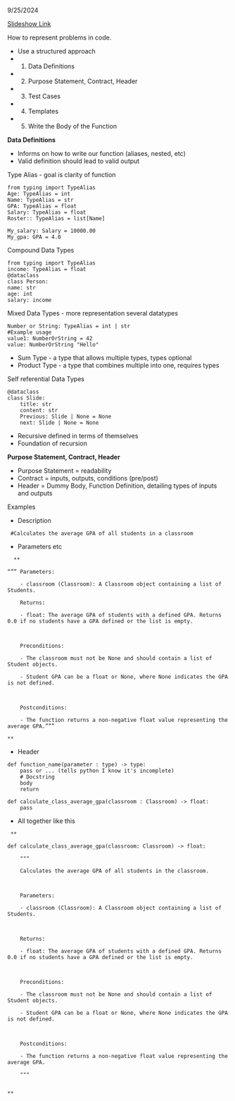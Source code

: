 9/25/2024

[Slideshow Link](https://docs.google.com/presentation/d/1P5nzgg6Pv1MEu98gA2HkHl8tjCl6Lfh0bjVKAvoZxpE/edit#slide=id.g2c84190a0a1_0_158)

How to represent problems in code.
 - Use a structured approach
 - 1. Data Definitions
 - 2. Purpose Statement, Contract, Header
 - 3. Test Cases
 - 4. Templates
 - 5. Write the Body of the Function

**Data Definitions**
 - Informs on how to write our function (aliases, nested, etc)
 - Valid definition should lead to valid output

 Type Alias - goal is clarity of function
```
from typing import TypeAlias
Age: TypeAlias = int
Name: TypeAlias = str
GPA: TypeAlias = float
Salary: TypeAlias = float
Roster:: TypeAlias = list[Name]

My_salary: Salary = 10000.00
My_gpa: GPA = 4.0
```

Compound Data Types
```
from typing import TypeAlias
income: TypeAlias = float
@dataclass
class Person:
name: str
age: int
salary: income
```

Mixed Data Types - more representation several datatypes
```
Number or String: TypeAlias = int | str
#Example usage
value1: NumberOrString = 42
value: NumberOrString "Hello"
```
- Sum Type - a type that allows multiple types, types optional
- Product Type - a type that combines multiple into one, requires types

Self referential Data Types
```
@dataclass
class Slide:
	title: str
	content: str
	Previous: Slide | None = None
	next: Slide | None = None
```
 - Recursive defined in terms of themselves
 - Foundation of recursion

**Purpose Statement, Contract, Header**
 - Purpose Statement = readability
 - Contract = inputs, outputs, conditions (pre/post)
 - Header = Dummy Body, Function Definition, detailing types of inputs and outputs
 
 Examples
 - Description
```
 #Calculates the average GPA of all students in a classroom
```
  - Parameters etc
```
  **

“”” Parameters:

    - classroom (Classroom): A Classroom object containing a list of Students.

    Returns:

    - float: The average GPA of students with a defined GPA. Returns 0.0 if no students have a GPA defined or the list is empty.

  

    Preconditions:

    - The classroom must not be None and should contain a list of Student objects.

    - Student GPA can be a float or None, where None indicates the GPA is not defined.

  

    Postconditions:

    - The function returns a non-negative float value representing the average GPA.”””

**
```

- Header
```
def function_name(parameter : type) -> type:
	pass or ... (tells python I know it's incomplete)
	# Docstring
	body
	return

def calculate_class_average_gpa(classroom : Classroom) -> float:
	pass
```

 - All together like this
```
 **

def calculate_class_average_gpa(classroom: Classroom) -> float:

    """

    Calculates the average GPA of all students in the classroom.

  

    Parameters:

    - classroom (Classroom): A Classroom object containing a list of Students.

  

    Returns:

    - float: The average GPA of students with a defined GPA. Returns 0.0 if no students have a GPA defined or the list is empty.

  

    Preconditions:

    - The classroom must not be None and should contain a list of Student objects.

    - Student GPA can be a float or None, where None indicates the GPA is not defined.

  

    Postconditions:

    - The function returns a non-negative float value representing the average GPA.

    """

  
**
```
